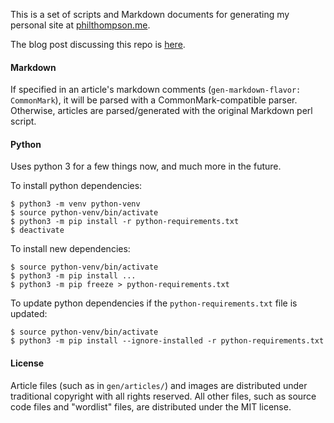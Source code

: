 This is a set of scripts and Markdown documents for generating my personal site at [philthompson.me](https://philthompson.me).

The blog post discussing this repo is [here](https://philthompson.me/2018/New-Site.html).

#### Markdown

If specified in an article's markdown comments (`gen-markdown-flavor: CommonMark`), it will be parsed with a CommonMark-compatible parser. Otherwise, articles are parsed/generated with the original Markdown perl script.

#### Python

Uses python 3 for a few things now, and much more in the future.

To install python dependencies:

	$ python3 -m venv python-venv
	$ source python-venv/bin/activate
	$ python3 -m pip install -r python-requirements.txt
	$ deactivate

To install new dependencies:

	$ source python-venv/bin/activate
	$ python3 -m pip install ...
	$ python3 -m pip freeze > python-requirements.txt

To update python dependencies if the `python-requirements.txt` file is updated:

	$ source python-venv/bin/activate
	$ python3 -m pip install --ignore-installed -r python-requirements.txt

#### License

Article files (such as in `gen/articles/`) and images are distributed under traditional copyright with all rights reserved.  All other files, such as source code files and "wordlist" files, are distributed under the MIT license.
